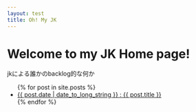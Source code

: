 ```yaml
---
layout: test
title: Oh! My JK
---
```

# Welcome to my JK Home page!
jkによる誰かのbacklog的な何か

<ul>
{% for post in site.posts %}
  <li>
    <a href="{{ post.url }}">{{ post.date | date_to_long_string }} : {{ post.title }}</a>
  </li>
{% endfor %}
</ul>
